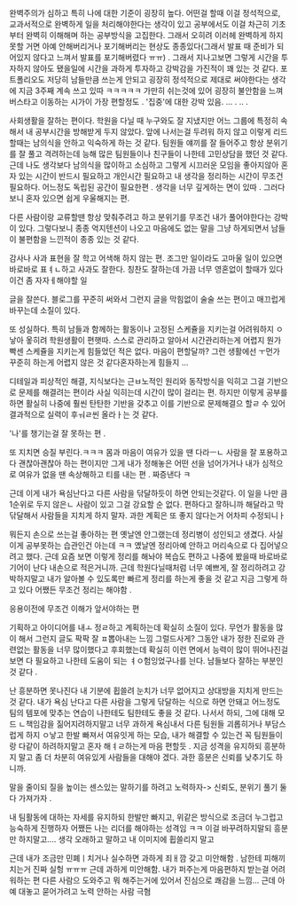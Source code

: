 완벽주의가 심하고 특히 나에 대한 기준이 굉장히 높다. 어떤걸 할때 이걸 정석적으로, 교과서적으로 완벽하게 일을 처리해야한다는 생각이 있고 공부에서도 이걸 차근히 기초부터 완벽히 이해해며 하는 공부방식을 고집한다. 그래서 오히려 이러헤 완벽하게 하지 못할 거면 아예 안해버리거나 포기해버리는 현상도 종종있다(그래서 발표 때 준비가 되어있지 않다고 느껴서 발표를 포기해버렸다 ㅠㅠ) . 그래서 지나고보면 그렇게 시간을 투자하지 않아도 됐을일에 시간을 과하게 투자하고 강박감을 가진적이 꽤 있는 것 같다. 포트폴리오도 저당히 남들만큼 쓰는게 안되고 굉장히 정석적으로 제대로 써야한다는 생각에 지금 3주째 계속 쓰고 있따 ㅋㅋㅋㅋㅋ 가만히 쉬는것에 있어 굉장히 불안함을 느껴 버스타고 이동하는 시가이 가장 편할정도 . '집중'에 대한 강박 있음. ... . .. .

사회생활을 잘하는 편이다. 학원을 다닐 때 누구와도 잘 지냈지만 어느 그룹에 특정히 속해서 내 공부시간을 방해받게 두지 않았다. 앞에 나서는걸 두려워 하지 않고 이렇게 리드할때는 남의식을 안하고 익숙하게 하는 것 같다. 팀원들 얘끼를 잘 들어주고 항상 분위기를 잘 풀고 격려하는데 능해 많은 팀원들이나 친구들이 나한테 고민상담을 했던 것 같다. 근데 나도 생각보다 남의식을 많이하고 소심하고 그렇게 시끄러운 모임을 좋아지않아 혼자 있는 시간이 반드시 필요하고 개인시간 필요하고 내 생각을 정리하는 시간이 무조건 필요하다. 어느정도 독립된 공간이 필요한편 . 생각을 너무 깊게하는 면이 있따 . 그러다 보니 혼자 있으면 쉽게 우울해지는 편. 

다른 사람이랑 교류할땐 항상 맞춰주려고 하고 분위기를 무조건 내가 풀어야한다는 강박이 있다. 그렇다보니 종종 억지텐션이 나오고 마음에도 없는 말을 그냥 하게되면서 남들이 불편함을 느낀적이 종종 있는 것 같다. 

감사나 사과 표현을 잘 학고 어색해 하지 않는 편. 조그만 일이라도 고마울 일이 있으면 바로바로 표ㅕㄴ하고 사과도 잘한다. 칭찬도 잘하는데 가끔 너무 영혼없이 할때가 있다 이건 좀 자자ㅔ해야할 일 





 글을 잘쓴다. 블로그를 꾸준히 써와서 그런지 글을 막힘없이 술술 쓰는 편이고 매끄럽게 바꾸는데 소질이 있다. 

또 성실하다. 특히 남들과 함께하는 활동이나 고정된 스케쥴을 지키는걸 어려워하지 ㅇ낳아 옿히려 학원생활이 편햇따. 스스로 관리하고 알아서 시간관리하는게 어렵지 뭔가 빡센 스케쥴을 지키는게 힘들었던 적은 없다. 마음이 편할달까? 그런 생활에선 ㅜ먼가 꾸준히 하는게 어렵지 않은 것 같다혼자하는게 힘들지 ... 

디테일과 피상적인 해결, 지식보다는 근ㅂ노적인 원리와 동작방식을 익히고 그걸 기반으로 문제를 해결려는 편이라 사실 익히는데 시간이 많이 걸리는 편. 하지만 이렇게 공부를 하면 활실히 나중에 훨씬 탄탄한 기반을 갖추고 이를 기반으로 문제해결으 할ㄹ 수 있어 결과적으로 실력이 후ㅝㄹ씬 올라ㅏ는 것 같다. 

 '나'를 챙기는걸 잘 못하는 편 . 

또 지치면 승질 부린다.ㅋㅋㅋ 몸과 마음이 여유가 있을 땐 다라ㅡㄴ 사람을 잘 포용하고 다 괜찮아괜찮아 하는 편이지만 그게 내가 정해놓은 어떤 선을 넘어가거나 내가 심적으로 여유가 없을 땐 속상해하고 티를 내는 편 . 짜증낸다 ㅋ 

근데 이게 내가 욕심난다고 다른 사람을 닦달하듯이 하면 안되는것같다. 이 일을 나만 큼 1순위로 두지 않은ㄴ 사람이 있고 그걸 강요할 순 없다. 편하다고 잘하니까 해달라고 막 닦달해서 사람들을 지치게 하지 말자. 과한 계획은 또 좋지 않다는거 어차피 수정되니ㅏ 

뭐든지 손으로 쓰는걸 좋아하는 편 옛날엔 안그랬는데 정리병이 성인되고 생겼다. 사실 이게 공부못하는 습관인건 아는데 ㅋㅋ 옜날엔 정리아예 안하고 머리속으로 다 집어넣으려고 했다. 근데 요즘 보면 이렇게 정리를 해놔야 복습도 편하고 나중에 봤을때 바로바로 기어이 난다 내손으로 적은거니까. 근데 학원다닐때처럼 너무 예쁘게, 잘 정리하려고 강박하지말고 내가 알아볼 수 있도록만 빠르게 정리를 하는게 좋을 것 같고 지금 그렇게 하고 있다 어쨌든 무조건 정리는 해야함 . 

응용이전에 무조건 이해가 앞서야하는 편 

기획하고 아이디어를 내ㅗ 정ㄹ하고 계획하는데 확실히 소질이 있다. 무언가 활동을 많이 해서 그런지 글도 팍팍 잘 ㅍ뽑아내는 느낌 그럴드사게? 그동안 내가 정한 진로와 관련없는 활동을 너무 많이했다고 후회했는데 확실히 이런 면에서 능력이 많이 뛰어나진걸 보면 다 필요하고 나한테 도움이 되는 ㅕㅇ험잉었구나를 늰다. 남들보다 잘하는 부분인것 같다 . 

난 흥분하면 못나진다 내 기분에 휩쓸려 눈치가 너무 없어지고 상대방을 지치게 만드는 것 같다. 내가 욕심 난다고 다른 사람을 그렇게 닦달하는 식으로 하면 안돼고 어느정도 팀의 템포에 맞추는 연습이 나한테도 팀한테도 좋을 것 같다. 나서서 하되, 그에 대해 모드 ㄴ책임감을 짊어지려하지말고 너무 과하게 욕심내서 다른 팀원들 괴롭히거나 부담스럽게 하지 ㅇ낳고 한발 빠져서 여유잇게 하는 모습, 내가 해결할 수 있는건 꼭 팀원들이랑 다같이 하려하지말고 혼자 해ㅕㄹ하는게 마음 편할듯 . 지금 성격을 유지하되 흥분하지 말고 좀 더 차분히 여유있게 사람들을 대해야 겠다. 과한 흥분은 신뢰를 낮추기도 하니까. 

말을 줄이되 질을 높이는 센스있는 말하기를 하려고 노력하자-> 신뢰도, 분위기 풀기 둘다 가져가자 .

내 팀활동에 대하는 자세를 유지하되 한발만 빠지고, 위같은 방식으로 조금더 누그럽고 능숙하게 진행하자 어쨌든 나는 리더를 해야하는 성격임 ㅋㅋ 이걸 바꾸려하지말되 흥분만 하지말고.... 생각 오래하고 말하고 내 이미지에 휩쓸리지 말고 



근데 내가 조금만 민폐ㅣ치거나 실수하면 과하게 죄ㅐ깜 갖고 미안해함 . 남한테 피해끼치는거 진짜 실헝 ㅠㅠㅠ 근데 과하게 미안해함. 내가 퍼주는게 마음편하지 받는걸 어려워하는 편 다른 사람으 도와주고 뭐 해주는거에 있어서 진심으로 쾌감을 느낌... 근데 아예 대놓고 묻어가려고 노력 안하는 사람 극혐 

